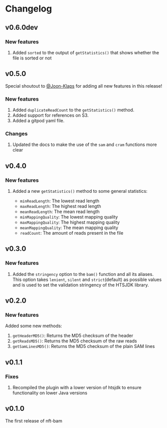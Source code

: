 # Changelog

## v0.6.0dev

### New features

1. Added `sorted` to the output of `getStatistics()` that shows whether the file is sorted or not

## v0.5.0

Special shoutout to [@Joon-Klaps](https://github.com/Joon-Klaps) for adding all new features in this release!

### New features

1. Added `duplicateReadCount` to the `getStatistics()` method.
2. Added support for references on S3.
3. Added a gitpod yaml file.

### Changes

1. Updated the docs to make the use of the `sam` and `cram` functions more clear

## v0.4.0

### New features

1. Added a new `getStatistics()` method to some general statistics:

   - `minReadLength`: The lowest read length
   - `maxReadLength`: The highest read length
   - `meanReadLength`: The mean read length
   - `minMappingQuality`: The lowest mapping quality
   - `maxMappingQuality`: The highest mapping quality
   - `meanMappingQuality`: The mean mapping quality
   - `readCount`: The amount of reads present in the file

## v0.3.0

### New features

1. Added the `stringency` option to the `bam()` function and all its aliases. This option takes `lenient`, `silent` and `strict`(default) as possible values and is used to set the validation stringency of the HTSJDK library.

## v0.2.0

### New features

Added some new methods:

1. `getHeaderMD5()`: Returns the MD5 checksum of the header
2. `getReadsMD5()`: Returns the MD5 checksum of the raw reads
3. `getSamLinesMD5()`: Returns the MD5 checksum of the plain SAM lines

## v0.1.1

### Fixes

1. Recompiled the plugin with a lower version of htsjdk to ensure functionality on lower Java versions

## v0.1.0

The first release of nft-bam
